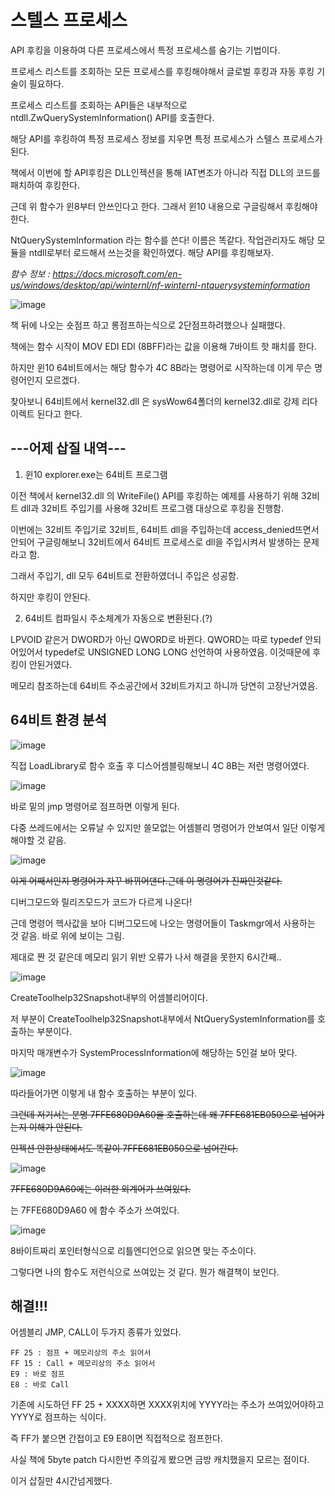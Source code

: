 # 스텔스 프로세스

API 후킹을 이용하여 다른 프로세스에서 특정 프로세스를 숨기는 기법이다.

프로세스 리스트를 조회하는 모든 프로세스를 후킹해야해서 글로벌 후킹과 자동 후킹 기술이 필요하다.

프로세스 리스트를 조회하는 API들은 내부적으로 ntdll.ZwQuerySystemInformation() API를 호출한다.

해당 API를 후킹하여 특정 프로세스 정보를 지우면 특정 프로세스가 스텔스 프로세스가 된다.

책에서 이번에 할 API후킹은 DLL인젝션을 통해 IAT변조가 아니라 직접 DLL의 코드를 패치하여 후킹한다.

근데 위 함수가 윈8부터 안쓰인다고 한다. 그래서 윈10 내용으로 구글링해서 후킹해야한다.

NtQuerySystemInformation 라는 함수를 쓴다! 이름은 똑같다. 작업관리자도 해당 모듈을 ntdll로부터 로드해서 쓰는것을 확인하였다. 해당 API를 후킹해보자.

_함수 정보 : https://docs.microsoft.com/en-us/windows/desktop/api/winternl/nf-winternl-ntquerysysteminformation_

![image](https://user-images.githubusercontent.com/41255291/51722529-03f53f00-2099-11e9-84e9-72f08a081ef4.png)

책 뒤에 나오는 숏점프 하고 롱점프하는식으로 2단점프하려했으나 실패했다.

책에는 함수 시작이 MOV EDI EDI (8BFF)라는 값을 이용해 7바이트 핫 패치를 한다.

하지만 윈10 64비트에서는 해당 함수가 4C 8B라는 명령어로 시작하는데 이게 무슨 명령어인지 모르겠다.

찾아보니 64비트에서 kernel32.dll 은 sysWow64폴더의 kernel32.dll로 강제 리다이렉트 된다고 한다.

## ---어제 삽질 내역---

1. 윈10 explorer.exe는 64비트 프로그램

이전 책에서 kernel32.dll 의 WriteFile() API를 후킹하는 예제를 사용하기 위해 32비트 dll과 32비트 주입기를 사용해 32비트 프로그램 대상으로 후킹을 진행함.

이번에는 32비트 주입기로 32비트, 64비트 dll을 주입하는데 access_denied뜨면서 안되어 구글링해보니 32비트에서 64비트 프로세스로 dll을 주입시켜서 발생하는 문제라고 함.

그래서 주입기, dll 모두 64비트로 전환하였더니 주입은 성공함.

하지만 후킹이 안된다.

2. 64비트 컴파일시 주소체계가 자동으로 변환된다.(?)

LPVOID 같은거 DWORD가 아닌 QWORD로 바뀐다. QWORD는 따로 typedef 안되어있어서 typedef로 UNSIGNED LONG LONG 선언하여 사용하였음. 이것때문에 후킹이 안된거였다.

메모리 참조하는데 64비트 주소공간에서 32비트가지고 하니까 당연히 고장난거였음.

## 64비트 환경 분석

![image](https://user-images.githubusercontent.com/41255291/51724502-fe035c00-20a0-11e9-8bba-5ed9e05d4416.png)

직접 LoadLibrary로 함수 호출 후 디스어셈블링해보니 4C 8B는 저런 명령어였다.

![image](https://user-images.githubusercontent.com/41255291/51724559-43278e00-20a1-11e9-9633-46ff5cbab415.png)

바로 밑의 jmp 명령어로 점프하면 이렇게 된다. 

다중 쓰레드에서는 오류날 수 있지만 쓸모없는 어셈블리 명령어가 안보여서 일단 이렇게 해야할 것 같음.

![image](https://user-images.githubusercontent.com/41255291/51740611-d4195c00-20d7-11e9-81a1-17654ce3f8f9.png)

~~이게 어째서인지 명령어가 자꾸 바뀌어댄다.근데 이 명령어가 진짜인것같다.~~

디버그모드와 릴리즈모드가 코드가 다르게 나온다!

근데 명령어 헥사값을 보아 디버그모드에 나오는 명령어들이 Taskmgr에서 사용하는 것 같음. 바로 위에 보이는 그림.

제대로 짠 것 같은데 메모리 읽기 위반 오류가 나서 해결을 못한지 6시간째..

![image](https://user-images.githubusercontent.com/41255291/51745738-2f067f80-20e7-11e9-8f43-f591e0a39cce.png)

CreateToolhelp32Snapshot내부의 어셈블리어이다. 

저 부분이 CreateToolhelp32Snapshot내부에서 NtQuerySystemInformation를 호출하는 부분이다.

마지막 매개변수가 SystemProcessInformation에 해당하는 5인걸 보아 맞다.

![image](https://user-images.githubusercontent.com/41255291/51745837-7d1b8300-20e7-11e9-96c4-269a98d2ab7c.png)

따라들어가면 이렇게 내 함수 호출하는 부분이 있다.

~~그런데 저기서는 분명 7FFE680D9A60을 호출하는데 왜 7FFE681EB050으로 넘어가는지 이해가 안된다.~~

~~인젝션 안한상태에서도 똑같이 7FFE681EB050으로 넘어간다.~~

![image](https://user-images.githubusercontent.com/41255291/51745970-ee5b3600-20e7-11e9-8d5b-97c628de9476.png)

~~7FFE680D9A60에는 이러한 외계어가 쓰여있다.~~

는 7FFE680D9A60 에 함수 주소가 쓰여있다.

![image](https://user-images.githubusercontent.com/41255291/51746212-aa1c6580-20e8-11e9-9c82-681adac77977.png)

8바이트짜리 포인터형식으로 리틀엔디언으로 읽으면 맞는 주소이다.

그렇다면 나의 함수도 저런식으로 쓰여있는 것 같다. 뭔가 해결책이 보인다.

## 해결!!!

어셈블리 JMP, CALL이 두가지 종류가 있었다.

    FF 25 : 점프 + 메모리상의 주소 읽어서
    FF 15 : Call + 메모리상의 주소 읽어서
    E9 : 바로 점프
    E8 : 바로 Call

기존에 시도하던 FF 25 + XXXX하면 XXXX위치에 YYYY라는 주소가 쓰여있어야하고 YYYY로 점프하는 식이다.

즉 FF가 붙으면 간접이고 E9 E8이면 직접적으로 점프한다.

사실 책에 5byte patch 다시한번 주의깊게 봤으면 금방 캐치했을지 모르는 점이다.

이거 삽질만 4시간넘게했다.